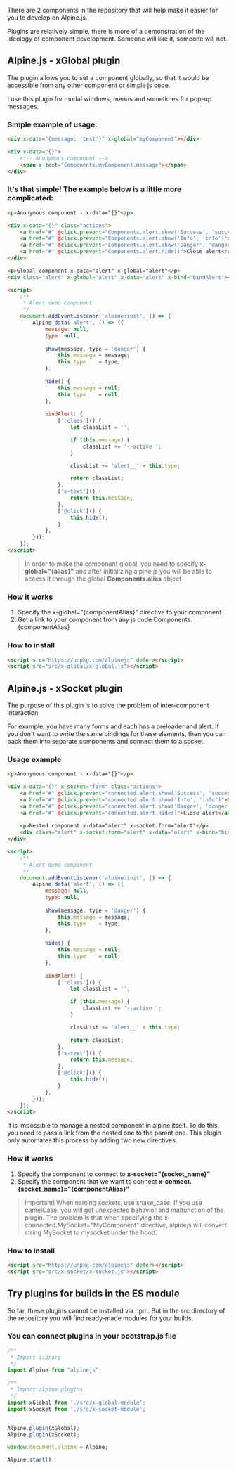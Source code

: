 There are 2 components in the repository that will 
help make it easier for you to develop on Alpine.js.

Plugins are relatively simple, there is more of a demonstration 
of the ideology of component development. Someone will like it, 
someone will not.

## Alpine.js - xGlobal plugin

The plugin allows you to set a component globally, so that it would 
be accessible from any other component or simple js code.

I use this plugin for modal windows, menus and sometimes for 
pop-up messages.

### Simple example of usage:

```html
<div x-data="{message: 'test'}" x-global="myComponent"></div>

<div x-data="{}">
    <!-- Anonymous component -->
    <span x-text="Components.myComponent.message"></span>
</div>
```

### It's that simple! The example below is a little more complicated:

```html
<p>Anonymous component - x-data="{}"</p>

<div x-data="{}" class="actions">
    <a href="#" @click.prevent="Components.alert.show('Success', 'success')">Show success alert</a>
    <a href="#" @click.prevent="Components.alert.show('Info', 'info')">Show info alert</a>
    <a href="#" @click.prevent="Components.alert.show('Danger', 'danger')">Show danger alert</a>
    <a href="#" @click.prevent="Components.alert.hide()">Close alert</a>
</div>

<p>Global component x-data="alert" x-global="alert"</p>
<div class="alert" x-global="alert" x-data="alert" x-bind="bindAlert"></div>

<script>
    /**
     * Alert demo component
     */
    document.addEventListener('alpine:init', () => {
        Alpine.data('alert', () => ({
            message: null,
            type: null,
            
            show(message, type = 'danger') {
                this.message = message;
                this.type    = type;
            },
            
            hide() {
                this.message = null;
                this.type    = null;
            },
            
            bindAlert: {
                [':class']() {
                    let classList = '';

                    if (this.message) {
                        classList += '--active ';
                    }

                    classList += 'alert__' + this.type;

                    return classList;
                },
                ['x-text']() {
                    return this.message;
                },
                ['@click']() {
                    this.hide();
                }
            },
        }));
    });
</script>
```
> In order to make the component global, you need to specify 
**x-global="{alias}"** and after initializing alpine.js you will be 
able to access it through the global **Components.alias** object

### How it works

1. Specify the x-global="{componentAlias}" directive to your component
2. Get a link to your component from any js code Components.{componentAlias}

### How to install

```html
<script src="https://unpkg.com/alpinejs" defer></script>
<script src="src/x-global/x-global.js"></script>
```

## Alpine.js - xSocket plugin

The purpose of this plugin is to solve the problem 
of inter-component interaction.

For example, you have many forms and each has a preloader and alert. 
If you don't want to write the same bindings for these elements, 
then you can pack them into separate components and connect 
them to a socket.

### Usage example

```html
<p>Anonymous component - x-data="{}"</p>

<div x-data="{}" x-socket="form" class="actions">
    <a href="#" @click.prevent="connected.alert.show('Success', 'success')">Show success alert</a>
    <a href="#" @click.prevent="connected.alert.show('Info', 'info')">Show info alert</a>
    <a href="#" @click.prevent="connected.alert.show('Danger', 'danger')">Show danger alert</a>
    <a href="#" @click.prevent="connected.alert.hide()">Close alert</a>
    
    <p>Nested component x-data="alert" x-socket.form="alert"</p>
    <div class="alert" x-socket.form="alert" x-data="alert" x-bind="bindAlert"></div>
</div>

<script>
    /**
     * Alert demo component
     */
    document.addEventListener('alpine:init', () => {
        Alpine.data('alert', () => ({
            message: null,
            type: null,
            
            show(message, type = 'danger') {
                this.message = message;
                this.type    = type;
            },
            
            hide() {
                this.message = null;
                this.type    = null;
            },
            
            bindAlert: {
                [':class']() {
                    let classList = '';

                    if (this.message) {
                        classList += '--active ';
                    }

                    classList += 'alert__' + this.type;

                    return classList;
                },
                ['x-text']() {
                    return this.message;
                },
                ['@click']() {
                    this.hide();
                }
            },
        }));
    });
</script>
```

It is impossible to manage a nested component in alpine itself. 
To do this, you need to pass a link from the nested one to the 
parent one. This plugin only automates this process by adding 
two new directives.

### How it works

1. Specify the component to connect to **x-socket="{socket_name}"**
2. Specify the component that we want to connect **x-connect.{socket_name}="{componentAlias}"**

> Important! When naming sockets, use snake_case. If you use 
> camelCase, you will get unexpected behavior and malfunction of 
> the plugin. The problem is that when specifying the 
> x-connected.MySocket="MyComponent" directive, alpinejs will 
> convert string MySocket to mysocket under the hood.

### How to install

```html
<script src="https://unpkg.com/alpinejs" defer></script>
<script src="src/x-socket/x-socket.js"></script>
```

## Try plugins for builds in the ES module

So far, these plugins cannot be installed via npm. 
But in the src directory of the repository you will find ready-made modules for your builds.

### You can connect plugins in your bootstrap.js file
```js
/**
 * Import library
 */
import Alpine from "alpinejs";

/**
 * Import alpine plugins
 */
import xGlobal from './src/x-global-module';
import xSocket from './src/x-socket-module';


Alpine.plugin(xGlobal);
Alpine.plugin(xSocket);

window.document.alpine = Alpine;

Alpine.start();
```